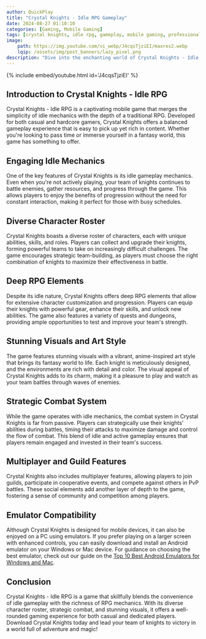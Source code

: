 ```yaml
---
author: QuickPlay
title: "Crystal Knights - Idle RPG Gameplay"
date: 2024-08-27 01:10:10
categories: [Gaming, Mobile Gaming]
tags: [crystal knights, idle rpg, gameplay, mobile gaming, professional gamers, fantasy rpg]
image: 
    path: https://img.youtube.com/vi_webp/J4cqsTjziEI/maxres2.webp
    lqip: /assets/img/post_banners/lazy_pixel.png
description: "Dive into the enchanting world of Crystal Knights - Idle RPG, a game that combines idle mechanics with deep RPG elements."
---
```


{% include embed/youtube.html id='J4cqsTjziEI' %}

## Introduction to Crystal Knights - Idle RPG

Crystal Knights - Idle RPG is a captivating mobile game that merges the simplicity of idle mechanics with the depth of a traditional RPG. Developed for both casual and hardcore gamers, Crystal Knights offers a balanced gameplay experience that is easy to pick up yet rich in content. Whether you're looking to pass time or immerse yourself in a fantasy world, this game has something to offer.

## Engaging Idle Mechanics

One of the key features of Crystal Knights is its idle gameplay mechanics. Even when you're not actively playing, your team of knights continues to battle enemies, gather resources, and progress through the game. This allows players to enjoy the benefits of progression without the need for constant interaction, making it perfect for those with busy schedules.

## Diverse Character Roster

Crystal Knights boasts a diverse roster of characters, each with unique abilities, skills, and roles. Players can collect and upgrade their knights, forming powerful teams to take on increasingly difficult challenges. The game encourages strategic team-building, as players must choose the right combination of knights to maximize their effectiveness in battle.

## Deep RPG Elements

Despite its idle nature, Crystal Knights offers deep RPG elements that allow for extensive character customization and progression. Players can equip their knights with powerful gear, enhance their skills, and unlock new abilities. The game also features a variety of quests and dungeons, providing ample opportunities to test and improve your team's strength.

## Stunning Visuals and Art Style

The game features stunning visuals with a vibrant, anime-inspired art style that brings its fantasy world to life. Each knight is meticulously designed, and the environments are rich with detail and color. The visual appeal of Crystal Knights adds to its charm, making it a pleasure to play and watch as your team battles through waves of enemies.

## Strategic Combat System

While the game operates with idle mechanics, the combat system in Crystal Knights is far from passive. Players can strategically use their knights' abilities during battles, timing their attacks to maximize damage and control the flow of combat. This blend of idle and active gameplay ensures that players remain engaged and invested in their team's success.

## Multiplayer and Guild Features

Crystal Knights also includes multiplayer features, allowing players to join guilds, participate in cooperative events, and compete against others in PvP battles. These social elements add another layer of depth to the game, fostering a sense of community and competition among players.

## Emulator Compatibility

Although Crystal Knights is designed for mobile devices, it can also be enjoyed on a PC using emulators. If you prefer playing on a larger screen with enhanced controls, you can easily download and install an Android emulator on your Windows or Mac device. For guidance on choosing the best emulator, check out our guide on the [Top 10 Best Android Emulators for Windows and Mac](https://quickplaymobile.github.io/posts/Top-10-Best-Android-Emulators-for-Windows-and-Mac/).

## Conclusion

Crystal Knights - Idle RPG is a game that skillfully blends the convenience of idle gameplay with the richness of RPG mechanics. With its diverse character roster, strategic combat, and stunning visuals, it offers a well-rounded gaming experience for both casual and dedicated players. Download Crystal Knights today and lead your team of knights to victory in a world full of adventure and magic!
